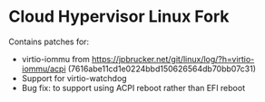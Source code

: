 # Cloud Hypervisor Linux Fork

Contains patches for:

* virtio-iommu from https://jpbrucker.net/git/linux/log/?h=virtio-iommu/acpi (7616abe11cd1e0224bbd150626564db70bb07c31)
* Support for virtio-watchdog
* Bug fix: to support using ACPI reboot rather than EFI reboot

